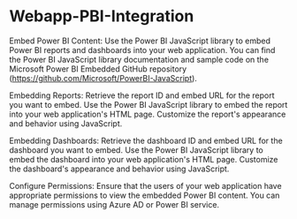 # Webapp-PBI-Integration

Embed Power BI Content:
Use the Power BI JavaScript library to embed Power BI reports and dashboards into your web application.
You can find the Power BI JavaScript library documentation and sample code on the Microsoft Power BI Embedded GitHub repository (https://github.com/Microsoft/PowerBI-JavaScript).

Embedding Reports:
Retrieve the report ID and embed URL for the report you want to embed.
Use the Power BI JavaScript library to embed the report into your web application's HTML page.
Customize the report's appearance and behavior using JavaScript.

Embedding Dashboards:
Retrieve the dashboard ID and embed URL for the dashboard you want to embed.
Use the Power BI JavaScript library to embed the dashboard into your web application's HTML page.
Customize the dashboard's appearance and behavior using JavaScript.

Configure Permissions:
Ensure that the users of your web application have appropriate permissions to view the embedded Power BI content.
You can manage permissions using Azure AD or Power BI service.
